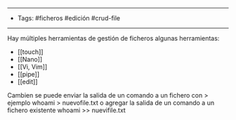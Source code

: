 
---
- Tags: #ficheros #edición #crud-file
-----

Hay múltiples herramientas de gestión de ficheros
algunas herramientas:
- [[touch]]
- [[Nano]]
- [[Vi, Vim]]
- [[pipe]]
- [[edit]]


Cambien se puede enviar la salida de un comando a un fichero con >
ejemplo
whoami > nuevofile.txt
o agregar  la salida de un comando a un fichero existente
whoami >> nuevifile.txt
